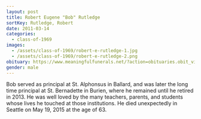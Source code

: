 ```yaml
---
layout: post
title: Robert Eugene "Bob" Rutledge
sortKey: Rutledge, Robert
date: 2011-03-14
categories:
  - class-of-1969
images:
  - /assets/class-of-1969/robert-e-rutledge-1.jpg
  - /assets/class-of-1969/robert-e-rutledge-2.png
obituary: https://www.meaningfulfunerals.net/?action=obituaries.obit_view&o_id=3114774&fh_id=13884
gender: male
---
```


Bob served as principal at St. Alphonsus in Ballard, and was later the long time principal at St. Bernadette in Burien, where he remained until he retired in 2013. He was well loved by the many teachers, parents, and students whose lives he touched at those institutions. He died unexpectedly in Seattle on May 19, 2015 at the age of 63.
